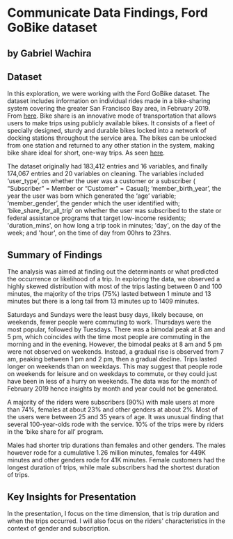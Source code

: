 # Communicate Data Findings, Ford GoBike dataset
## by Gabriel Wachira


## Dataset

In this exploration, we were working with the Ford GoBike dataset. The dataset includes information on individual rides made in a bike-sharing system covering the greater San Francisco Bay area, in February 2019. From [here](https://video.udacity-data.com/topher/2020/October/5f91cf38_201902-fordgobike-tripdata/201902-fordgobike-tripdata.csv). Bike share is an innovative mode of transportation that allows users to make trips using publicly available bikes. It consists of a fleet of specially designed, sturdy and durable bikes locked into a network of docking stations throughout the service area. The bikes can be unlocked from one station and returned to any other station in the system, making bike share ideal for short, one-way trips. As seen [here](https://help.baywheels.com/hc/en-us/articles/360033794232-How-does-bike-share-work-#:~:text=Bike%20share%20is,one%2Dway%20trips). 

The dataset originally had 183,412 entries and 16 variables, and finally 174,067 entries and 20 variables on cleaning. The variables included ‘user_type’, on whether the user was a customer or a subscriber ( “Subscriber” = Member or “Customer” = Casual); ‘member_birth_year’, the year the user was born which generated the ‘age’ variable; ‘member_gender’, the gender which the user identified with; ‘bike_share_for_all_trip’ on whether the user was subscribed to the state or federal assistance programs that target low-income residents; 'duration_mins', on how long a trip took in minutes;  'day', on the day of the week; and 'hour', on the time of day from 00hrs to 23hrs. 


## Summary of Findings

The analysis was aimed at finding out the determinants or what predicted the occurrence or likelihood of a trip. In exploring the data, we observed a highly skewed distribution with most of the trips lasting between 0 and 100 minutes, the majority of the trips (75%) lasted between 1 minute and 13 minutes but there is a long tail from 13 minutes up to 1409 minutes. 

Saturdays and Sundays were the least busy days, likely because, on weekends, fewer people were commuting to work. Thursdays were the most popular, followed by Tuesdays. There was a bimodal peak at 8 am and 5 pm, which coincides with the time most people are commuting in the morning and in the evening. However, the bimodal peaks at 8 am and 5 pm were not observed on weekends. Instead, a gradual rise is observed from 7 am, peaking between 1 pm and 2 pm, then a gradual decline. Trips lasted longer on weekends than on weekdays. This may suggest that people rode on weekends for leisure and on weekdays to commute, or they could just have been in less of a hurry on weekends. The data was for the month of February 2019 hence insights by month and year could not be generated.

A majority of the riders were subscribers (90%) with male users at more than 74%, females at about 23% and other genders at about 2%.  Most of the users were between 25 and 35 years of age. It was unusual finding that several 100-year-olds rode with the service. 10% of the trips were by riders in the ‘bike share for all’ program. 

Males had shorter trip durations than females and other genders. The males however rode for a cumulative 1.26 million minutes, females for 449K minutes and other genders rode for 41K minutes. Female customers had the longest duration of trips, while male subscribers had the shortest duration of trips.


## Key Insights for Presentation

In the presentation, I focus on the time dimension, that is trip duration and when the trips occurred. I will also focus on the riders' characteristics in the context of gender and subscription.